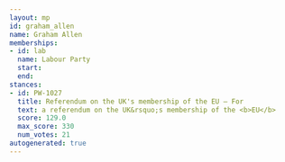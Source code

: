 ```yaml
---
layout: mp
id: graham_allen
name: Graham Allen
memberships:
- id: lab
  name: Labour Party
  start: 
  end: 
stances:
- id: PW-1027
  title: Referendum on the UK's membership of the EU — For
  text: a referendum on the UK&rsquo;s membership of the <b>EU</b>
  score: 129.0
  max_score: 330
  num_votes: 21
autogenerated: true
---
```

